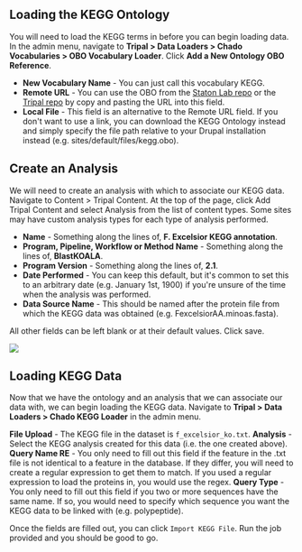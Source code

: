 ## Loading the KEGG Ontology

You will need to load the KEGG terms in before you can begin loading data. In the admin menu, navigate to **Tripal > Data Loaders > Chado Vocabularies > OBO Vocabulary Loader**. Click **Add a New Ontology OBO Reference**.

* **New Vocabulary Name** - You can just call this vocabulary KEGG.
* **Remote URL** - You can use the OBO from the [Staton Lab repo](https://github.com/statonlab/tripal_analysis_kegg/blob/parent-fix/kegg.obo) or the [Tripal repo](https://github.com/tripal/tripal_analysis_kegg/blob/7.x-3.x/kegg.obo) by copy and pasting the URL into this field.
* **Local File** - This field is an alternative to the Remote URL field. If you don't want to use a link, you can download the KEGG Ontology instead and simply specify the file path relative to your Drupal installation instead (e.g. sites/default/files/kegg.obo).

## Create an Analysis

We will need to create an analysis with which to associate our KEGG data. Navigate to Content > Tripal Content. At the top of the page, click Add Tripal Content and select Analysis from the list of content types. Some sites may have custom analysis types for each type of analysis performed.

* **Name** - Something along the lines of, **F. Excelsior KEGG annotation**.
* **Program, Pipeline, Workflow or Method Name** - Something along the lines of, **BlastKOALA**.
* **Program Version** - Something along the lines of, **2.1**.
* **Date Performed** - You can keep this default, but it's common to set this to an arbitrary date (e.g. January 1st, 1900) if you're unsure of the time when the analysis was performed.
* **Data Source Name** - This should be named after the protein file from which the KEGG data was obtained (e.g. FexcelsiorAA.minoas.fasta). 

All other fields can be left blank or at their default values. Click save.

![](img/fasta/keggdoc_1.png)

## Loading KEGG Data

Now that we have the ontology and an analysis that we can associate our data with, we can begin loading the KEGG data. Navigate to **Tripal > Data Loaders > Chado KEGG Loader** in the admin menu. 

**File Upload** - The KEGG file in the dataset is `f_excelsior_ko.txt`.
**Analysis** - Select the KEGG analysis created for this data (i.e. the one created above).
**Query Name RE** - You only need to fill out this field if the feature in the .txt file is not identical to a feature in the database. If they differ, you will need to create a regular expression to get them to match. If you used a regular expression to load the proteins in, you would use the regex.
**Query Type** - You only need to fill out this field if you two or more sequences have the same name. If so, you would need to specify which sequence you want the KEGG data to be linked with (e.g. polypeptide).


Once the fields are filled out, you can click `Import KEGG File`. Run the job provided and you should be good to go.
